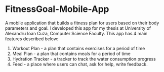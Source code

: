 # FitnessGoal-Mobile-App
A mobile application that builds a fitness plan for users based on their body parameters and goal.
I developed this app for my thesis at University of Alexandru Ioan Cuza, Computer Science Faculty.
This app has 4 main features described below:
1. Workout Plan - a plan that contains exercises for a period of time
2. Meal Plan - a plan that contains meals for a period of time
3. Hydration Tracker - a tracker to track the water consumption progress
4. Feed - a place where users can chat, ask for help, write feedback.
